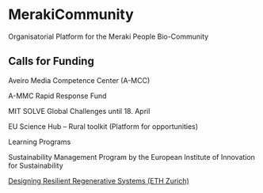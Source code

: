 # MerakiCommunity
Organisatorial Platform for the Meraki People Bio-Community


## Calls for Funding

Aveiro Media Competence Center (A-MCC)

A-MMC Rapid Response Fund

MIT SOLVE Global Challenges until 18. April

EU Science Hub – Rural toolkit (Platform for opportunities)


Learning Programs

Sustainability Management Program by the European Institute of Innovation for Sustainability

[Designing Resilient Regenerative Systems (ETH Zurich)](https://systemicdesignlabs.ethz.ch/drrs/#drrs_list)
